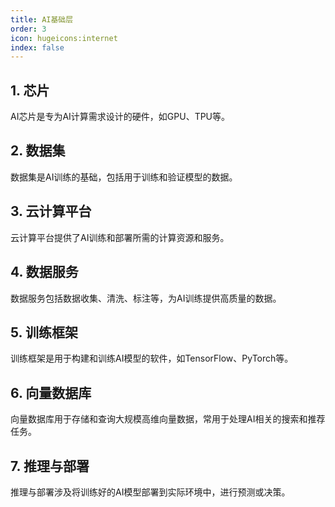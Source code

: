 ```yaml
---
title: AI基础层
order: 3
icon: hugeicons:internet
index: false
---
```


## 1. 芯片

AI芯片是专为AI计算需求设计的硬件，如GPU、TPU等。

## 2. 数据集

数据集是AI训练的基础，包括用于训练和验证模型的数据。

## 3. 云计算平台

云计算平台提供了AI训练和部署所需的计算资源和服务。

## 4. 数据服务

数据服务包括数据收集、清洗、标注等，为AI训练提供高质量的数据。

## 5. 训练框架

训练框架是用于构建和训练AI模型的软件，如TensorFlow、PyTorch等。

## 6. 向量数据库

向量数据库用于存储和查询大规模高维向量数据，常用于处理AI相关的搜索和推荐任务。

## 7. 推理与部署

推理与部署涉及将训练好的AI模型部署到实际环境中，进行预测或决策。